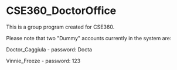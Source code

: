 # CSE360_DoctorOffice
This is a group program created for CSE360.

Please note that two "Dummy" accounts currently in the system are:

Doctor_Caggiula - password: Docta

Vinnie_Freeze - password: 123
